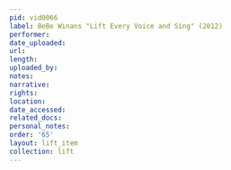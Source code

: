 ```yaml
---
pid: vid0066
label: BeBe Winans "Lift Every Voice and Sing" (2012)
performer: 
date_uploaded: 
url: 
length: 
uploaded_by: 
notes: 
narrative: 
rights: 
location: 
date_accessed: 
related_docs: 
personal_notes: 
order: '65'
layout: lift_item
collection: lift
---
```

